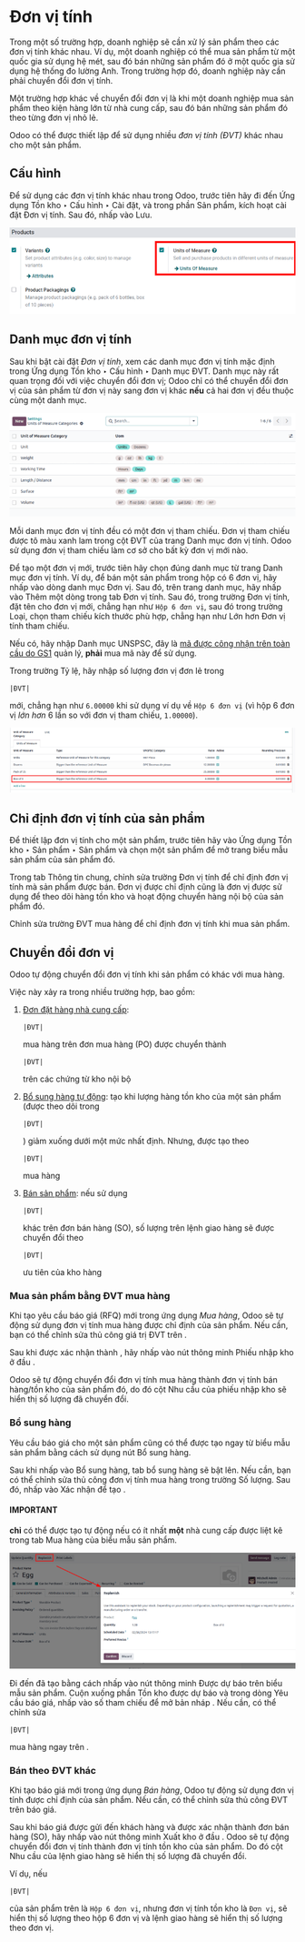 # Đơn vị tính

Trong một số trường hợp, doanh nghiệp sẽ cần xử lý sản phẩm theo các đơn vị tính khác nhau. Ví dụ, một doanh nghiệp có thể mua sản phẩm từ một quốc gia sử dụng hệ mét, sau đó bán những sản phẩm đó ở một quốc gia sử dụng hệ thống đo lường Anh. Trong trường hợp đó, doanh nghiệp này cần phải chuyển đổi đơn vị tính.

Một trường hợp khác về chuyển đổi đơn vị là khi một doanh nghiệp mua sản phẩm theo kiện hàng lớn từ nhà cung cấp, sau đó bán những sản phẩm đó theo từng đơn vị nhỏ lẻ.

Odoo có thể được thiết lập để sử dụng nhiều  *đơn vị tính (ĐVT)* khác nhau cho một sản phẩm.

## Cấu hình

Để sử dụng các đơn vị tính khác nhau trong Odoo, trước tiên hãy đi đến Ứng dụng Tồn kho ‣ Cấu hình ‣ Cài đặt, và trong phần Sản phẩm, kích hoạt cài đặt Đơn vị tính. Sau đó, nhấp vào Lưu.

![Bật Đơn vị đo tính trong cài đặt Tồn kho.](../../../../../_images/uom-enable-setting.png)

## Danh mục đơn vị tính

Sau khi bật cài đặt  *Đơn vị tính*, xem các danh mục đơn vị tính mặc định trong Ứng dụng Tồn kho ‣ Cấu hình ‣ Danh mục ĐVT. Danh mục này rất quan trọng đối với việc chuyển đổi đơn vị; Odoo chỉ có thể chuyển đổi đơn vị của sản phẩm từ đơn vị này sang đơn vị khác **nếu** cả hai đơn vị đều thuộc cùng một danh mục.

![Thiết lập các loại đơn vị tính.](../../../../../_images/category1.png)

Mỗi danh mục đơn vị tính đều có một đơn vị tham chiếu. Đơn vị tham chiếu được tô màu xanh lam trong cột ĐVT của trang Danh mục đơn vị tính. Odoo sử dụng đơn vị tham chiếu làm cơ sở cho bất kỳ đơn vị mới nào.

Để tạo một đơn vị mới, trước tiên hãy chọn đúng danh mục từ trang Danh mục đơn vị tính. Ví dụ, để bán một sản phẩm trong hộp có 6 đơn vị, hãy nhấp vào dòng danh mục Đơn vị. Sau đó, trên trang danh mục, hãy nhấp vào Thêm một dòng trong tab Đơn vị tính. Sau đó, trong trường Đơn vị tính, đặt tên cho đơn vị mới, chẳng hạn như `Hộp 6 đơn vị`, sau đó trong trường Loại, chọn tham chiếu kích thước phù hợp, chẳng hạn như Lớn hơn Đơn vị tính tham chiếu.

Nếu có, hãy nhập Danh mục UNSPSC, đây là [mã được công nhận trên toàn cầu do GS1](https://www.unspsc.org/) quản lý, **phải** mua mã này để sử dụng.

Trong trường Tỷ lệ, hãy nhập số lượng đơn vị đơn lẻ trong 

```
|ĐVT|
```

 mới, chẳng hạn như `6.00000` khi sử dụng ví dụ về `Hộp 6 đơn vị` (vì hộp 6 đơn vị *lớn hơn* 6 lần so với đơn vị tham chiếu, `1.00000`).

![Chuyển đổi sản phẩm từ đơn vị này sang đơn vị khác miễn là chúng thuộc cùng một danh mục.](../../../../../_images/convert-products-by-unit.png)

## Chỉ định đơn vị tính của sản phẩm

Để thiết lập đơn vị tính cho một sản phẩm, trước tiên hãy vào Ứng dụng Tồn kho ‣ Sản phẩm ‣ Sản phẩm và chọn một sản phẩm để mở trang biểu mẫu sản phẩm của sản phẩm đó.

Trong tab Thông tin chung, chỉnh sửa trường Đơn vị tính để chỉ định đơn vị tính mà sản phẩm được bán. Đơn vị được chỉ định cũng là đơn vị được sử dụng để theo dõi hàng tồn kho và hoạt động chuyển hàng nội bộ của sản phẩm đó.

Chỉnh sửa trường ĐVT mua hàng để chỉ định đơn vị tính khi mua sản phẩm.

<a id="inventory-product-replenishment-unit-conversion"></a>

## Chuyển đổi đơn vị

Odoo tự động chuyển đổi đơn vị tính khi sản phẩm có  khác với  mua hàng.

Việc này xảy ra trong nhiều trường hợp, bao gồm:

1. [Đơn đặt hàng nhà cung cấp](#inventory-product-replenishment-buy-in-uom): 

   ```
   |ĐVT|
   ```

    mua hàng trên đơn mua hàng (PO) được chuyển thành 

   ```
   |ĐVT|
   ```

    trên các chứng từ kho nội bộ
2. [Bổ sung hàng tự động](#inventory-product-replenishment-replenish): tạo  khi lượng hàng tồn kho của một sản phẩm (được theo dõi trong 

   ```
   |ĐVT|
   ```

   ) giảm xuống dưới một mức nhất định. Nhưng,  được tạo theo 

   ```
   |ĐVT|
   ```

    mua hàng
3. [Bán sản phẩm](#inventory-product-replenishment-sell-in-uom): nếu sử dụng 

   ```
   |ĐVT|
   ```

    khác trên đơn bán hàng (SO), số lượng trên lệnh giao hàng sẽ được chuyển đổi theo 

   ```
   |ĐVT|
   ```

    ưu tiên của kho hàng

<a id="inventory-product-replenishment-buy-in-uom"></a>

### Mua sản phẩm bằng ĐVT mua hàng

Khi tạo yêu cầu báo giá (RFQ) mới trong ứng dụng *Mua hàng*, Odoo sẽ tự động sử dụng đơn vị tính mua hàng được chỉ định của sản phẩm. Nếu cần, bạn có thể chỉnh sửa thủ công giá trị ĐVT trên .

Sau khi  được xác nhận thành , hãy nhấp vào nút thông minh Phiếu nhập kho ở đầu .

Odoo sẽ tự động chuyển đổi đơn vị tính mua hàng thành đơn vị tính bán hàng/tồn kho của sản phẩm đó, do đó cột Nhu cầu của phiếu nhập kho sẽ hiển thị số lượng đã chuyển đổi.

<a id="inventory-product-replenishment-replenish"></a>

### Bổ sung hàng

Yêu cầu báo giá cho một sản phẩm cũng có thể được tạo ngay từ biểu mẫu sản phẩm bằng cách sử dụng nút Bổ sung hàng.

Sau khi nhấp vào Bổ sung hàng, tab bổ sung hàng sẽ bật lên. Nếu cần, bạn có thể chỉnh sửa thủ công đơn vị tính mua hàng trong trường Số lượng. Sau đó, nhấp vào Xác nhận để tạo .

#### IMPORTANT
 **chỉ** có thể được tạo tự động nếu có ít nhất **một** nhà cung cấp được liệt kê trong tab Mua hàng của biểu mẫu sản phẩm.

![Nhấp vào nút Bổ sung hàng để bổ sung hàng thủ công.](../../../../../_images/replenish.png)

Đi đến  đã tạo bằng cách nhấp vào nút thông minh Được dự báo trên biểu mẫu sản phẩm. Cuộn xuống phần Tồn kho được dự báo và trong dòng Yêu cầu báo giá, nhấp vào số tham chiếu  để mở bản nháp . Nếu cần, có thể chỉnh sửa 

```
|ĐVT|
```

 mua hàng ngay trên .

<a id="inventory-product-replenishment-sell-in-uom"></a>

### Bán theo ĐVT khác

Khi tạo báo giá mới trong ứng dụng *Bán hàng*, Odoo tự động sử dụng đơn vị tính được chỉ định của sản phẩm. Nếu cần, có thể chỉnh sửa thủ công ĐVT trên báo giá.

Sau khi báo giá được gửi đến khách hàng và được xác nhận thành đơn bán hàng (SO), hãy nhấp vào nút thông minh Xuất kho ở đầu . Odoo sẽ tự động chuyển đổi đơn vị tính thành đơn vị tính tồn kho của sản phẩm. Do đó cột Nhu cầu của lệnh giao hàng sẽ hiển thị số lượng đã chuyển đổi.

Ví dụ, nếu 

```
|ĐVT|
```

 của sản phẩm trên  là `Hộp 6 đơn vị`, nhưng đơn vị tính tồn kho là `Đơn vị`,  sẽ hiển thị số lượng theo hộp 6 đơn vị và lệnh giao hàng sẽ hiển thị số lượng theo đơn vị.
